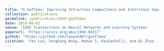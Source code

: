 ```yaml
---
title: "G-Softmax: Improving Intraclass Compactness and Interclass Separability of Features"
collection: publications
permalink: /publication/2019-gsoftmax
date: 2019-06-01
venue: 'IEEE Transactions on Neural Networks and Learning Systems'
paperurl: 'https://arxiv.org/abs/1904.04317'
github: 'https://github.com/luoyan407/gsoftmax'
citation: 'Yan Luo, Yongkang Wong, Mohan S. Kankanhalli, and Qi Zhao. IEEE Transactions on Neural Networks and Learning Systems 31, no. 2 (2019): 685-699.'
---
```

<!-- paperurl: '/files/pdf/research/BayesPostEst.pdf' -->
